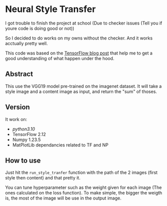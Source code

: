 # Neural Style Transfer

I got trouble to finish the project at school (Due to checker issues (Tell you if youre code is doing good or not))

So I decided to do works on my owns without the checker. And it works acctually pretty well.

This code was based on the [TensorFlow blog post](https://medium.com/tensorflow/neural-style-transfer-creating-art-with-deep-learning-using-tf-keras-and-eager-execution-7d541ac31398) that help me to get a good understanding of what happen under the hood.

## Abstract
This use the VGG19 model pre-trained on the imagenet dataset. It will take a style image and a content image as input, and return the "sum" of thoses.

## Version
It work on:
- *python3.10*
- TensorFlow 2.12
- Numpy 1.23.5
- MatPlotLib dependancies related to TF and NP

## How to use
Just hit the `run_style_tranfer` function with the path of the 2 images (first style then content) and that pretty it.

You can tune hyperparameter such as the weight given for each image (The ones calculated on the loss function). To make simple, the bigger the weigth is, the most of the image will be use in the output image.